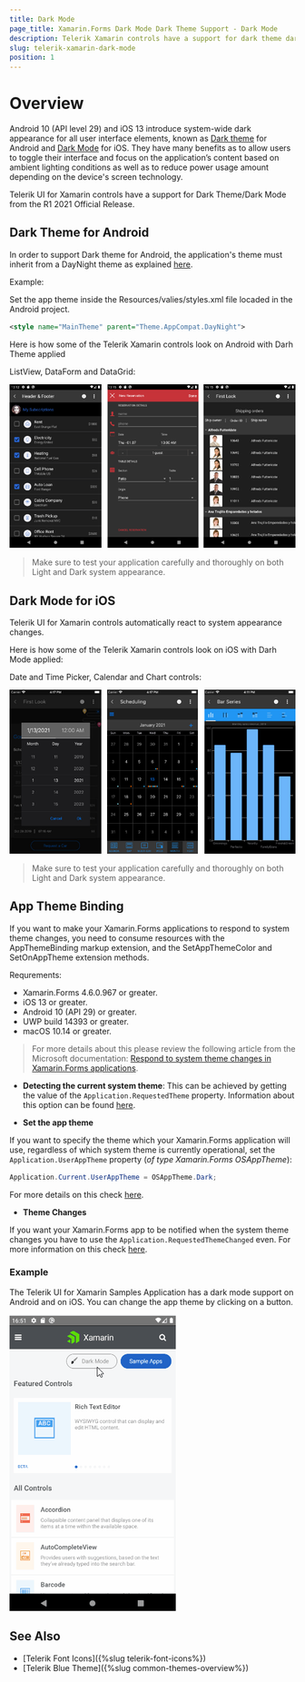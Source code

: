 ```yaml
---
title: Dark Mode
page_title: Xamarin.Forms Dark Mode Dark Theme Support - Dark Mode
description: Telerik Xamarin controls have a support for dark theme dark mode
slug: telerik-xamarin-dark-mode
position: 1
---
```


# Overview

Android 10 (API level 29) and iOS 13 introduce system-wide dark appearance for all user interface elements, known as [Dark theme](https://developer.android.com/guide/topics/ui/look-and-feel/darktheme) for Android and [Dark Mode](https://developer.apple.com/documentation/xcode/supporting_dark_mode_in_your_interface) for iOS. They have many benefits as to allow users to toggle their interface and focus on the application’s content based on ambient lighting conditions as well as to reduce power usage amount depending on the device's screen technology.

Telerik UI for Xamarin controls have a support for Dark Theme/Dark Mode from the R1 2021 Official Release.

## Dark Theme for Android

In order to support Dark theme for Android, the application's theme must inherit from a DayNight theme as explained [here](https://developer.android.com/guide/topics/ui/look-and-feel/darktheme#supporting_dark_theme_in_your_app).

Example:

Set the app theme inside the Resources/valies/styles.xml file locaded in the Android project.

```xml
<style name="MainTheme" parent="Theme.AppCompat.DayNight">
```

Here is how some of the Telerik Xamarin controls look on Android with Darh Theme applied

ListView, DataForm and DataGrid:

![Telerik Xamarin Android Dark Theme](images/telerik-android-dark-theme.png)

> Make sure to test your application carefully and thoroughly on both Light and Dark system appearance.

## Dark Mode for iOS

Telerik UI for Xamarin controls automatically react to system appearance changes.

Here is how some of the Telerik Xamarin controls look on iOS with Darh Mode applied:

Date and Time Picker, Calendar and Chart controls:

![Telerik Xamarin iOS Dark Mode](images/telerik-ios-dark-mode.png)

> Make sure to test your application carefully and thoroughly on both Light and Dark system appearance.

## App Theme Binding

If you want to make your Xamarin.Forms applications to respond to system theme changes, you need to consume resources with the AppThemeBinding markup extension, and the SetAppThemeColor and SetOnAppTheme<T> extension methods.

Requrements: 

* Xamarin.Forms 4.6.0.967 or greater.
* iOS 13 or greater.
* Android 10 (API 29) or greater.
* UWP build 14393 or greater.
* macOS 10.14 or greater.

> For more details about this please review the following article from the Microsoft documentation: [Respond to system theme changes in Xamarin.Forms applications](https://docs.microsoft.com/en-us/xamarin/xamarin-forms/user-interface/theming/system-theme-changes).

* **Detecting the current system theme**: This can be achieved by getting the value of the `Application.RequestedTheme` property. Information about this option can be found [here](https://docs.microsoft.com/en-us/xamarin/xamarin-forms/user-interface/theming/system-theme-changes#detect-the-current-system-theme).

* **Set the app theme**

If you want to specify the theme which your Xamarin.Forms application will use, regardless of which system theme is currently operational, set the `Application.UserAppTheme` property (*of type Xamarin.Forms OSAppTheme*):

```C#
Application.Current.UserAppTheme = OSAppTheme.Dark;
```

For more details on this check [here](https://docs.microsoft.com/en-us/xamarin/xamarin-forms/user-interface/theming/system-theme-changes#set-the-current-user-theme).

* **Theme Changes**

If you want your Xamarin.Forms app to be notified when the system theme changes you have to use the `Application.RequestedThemeChanged` even. For more information on this check [here](https://docs.microsoft.com/en-us/xamarin/xamarin-forms/user-interface/theming/system-theme-changes#react-to-theme-changes).

### Example

The Telerik UI for Xamarin Samples Application has a dark mode support on Android and on iOS. You can change the app theme by clicking on a button. 

![Telerik Xamarin controls Light Dark appearance](images/dark-light-mode-xamarin-telerik-app.gif)

## See Also

* [Telerik Font Icons]({%slug telerik-font-icons%})
* [Telerik Blue Theme]({%slug common-themes-overview%})

